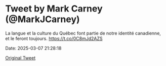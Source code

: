 # Tweet by Mark Carney (@MarkJCarney)

La langue et la culture du Québec font partie de notre identité canadienne, et le feront toujours. https://t.co/0C8mJd2AZS

Date: 2025-03-07 21:28:18

[Original Tweet](https://x.com/MarkJCarney/status/1898123566929134056)
